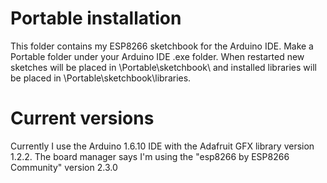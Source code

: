 # Portable installation
This folder contains my ESP8266 sketchbook for the Arduino IDE.
Make a Portable folder under your Arduino IDE .exe folder.
When restarted new sketches will be placed in \Portable\sketchbook\ and installed libraries will be placed in \Portable\sketchbook\libraries.

# Current versions
Currently I use the Arduino 1.6.10 IDE with the Adafruit GFX library version 1.2.2. 
The board manager says I'm using the "esp8266 by ESP8266 Community" version 2.3.0

